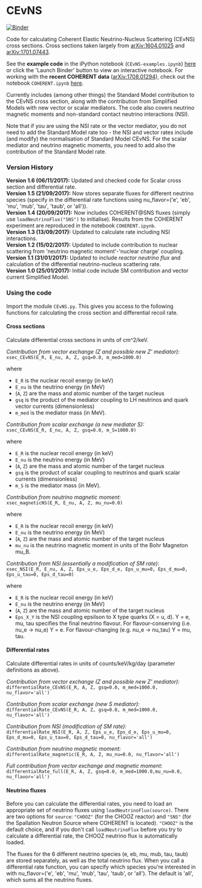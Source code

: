 # CEvNS

[![Binder](http://mybinder.org/badge.svg)](https://beta.mybinder.org/v2/gh/bradkav/CEvNS/master)

Code for calculating Coherent Elastic Neutrino-Nucleus Scattering (CEvNS) cross sections. Cross sections taken largely from [arXiv:1604.01025](https://arxiv.org/abs/1604.01025) and [arXiv:1701.07443](https://arxiv.org/abs/1701.07443).

See the **example code** in the iPython notebook (`CEvNS-examples.ipynb`) [here](https://nbviewer.jupyter.org/github/bradkav/CEvNS/blob/master/CEvNS-examples.ipynb) or click the 'Launch Binder' button to view an interactive notebook. For working with the **recent COHERENT data** ([arXiv:1708.01294](https://arxiv.org/abs/1708.01294)), check out the notebook `COHERENT.ipynb` [here](https://nbviewer.jupyter.org/github/bradkav/CEvNS/blob/master/COHERENT.ipynb).

Currently includes (among other things) the Standard Model contribution to the CEvNS cross section, along with the contribution from Simplified Models with new vector or scalar mediators. The code also covers neutrino magnetic moments and non-standard contact neutrino interactions (NSI).

Note that if you are using the NSI rate or the vector mediator, you do not need to add the Standard Model rate too - the NSI and vector rates include (and modify) the normalisation of Standard Model CEvNS. For the scalar mediator and neutrino magnetic moments, you need to add also the contribution of the Standard Model rate.

### Version History

**Version 1.6 (06/11/2017):** Updated and checked code for Scalar cross section and differential rate.  
**Version 1.5 (21/09/2017):** Now stores separate fluxes for different neutrino species (specify in the differential rate functions using nu_flavor=('e', 'eb', 'mu', 'mub', 'tau', 'taub', or 'all')).  
**Version 1.4 (20/09/2017):** Now includes COHERENT@SNS fluxes (simply use `loadNeutrinoFlux("SNS")` to initialise). Results from the COHERENT experiment are reproduced in the notebook `COHERENT.ipynb`.  
**Version 1.3 (13/09/2017):** Updated to calculate rate including NSI interactions.  
**Version 1.2 (15/02/2017):** Updated to include contribution to nuclear scattering from 'neutrino magnetic moment'-'nuclear charge' coupling.  
**Version 1.1 (31/01/2017):** Updated to include *reactor neutrino flux* and calculation of the differential neutrino-nucleus scattering rate.  
**Version 1.0 (25/01/2017):** Initial code include SM contribution and vector current Simplified Model.  


### Using the code

Import the module `CEvNS.py`. This gives you access to the following functions for calculating the cross section and differential recoil rate. 

#### Cross sections

Calculate differential cross sections in units of cm^2/keV.

*Contribution from vector exchange (Z and possible new Z' mediator):*  
`xsec_CEvNS(E_R, E_nu, A, Z, gsq=0.0, m_med=1000.0)`

where  
- `E_R` is the nuclear recoil energy (in keV)
- `E_nu` is the neutrino energy (in MeV)
- (`A`, `Z`) are the mass and atomic number of the target nucleus
- `gsq` is the product of the mediator coupling to LH neutrinos and quark vector currents (dimensionless)
- `m_med` is the mediator mass (in MeV).

*Contribution from scalar exchange (a new mediator S):*  
`xsec_CEvNS(E_R, E_nu, A, Z, gsq=0.0, m_S=1000.0)`

where  
- `E_R` is the nuclear recoil energy (in keV)
- `E_nu` is the neutrino energy (in MeV)
- (`A`, `Z`) are the mass and atomic number of the target nucleus
- `gsq` is the product of scalar coupling to neutrinos and quark scalar currents (dimensionless)
- `m_S` is the mediator mass (in MeV).

*Contribution from neutrino magnetic moment:*  
`xsec_magneticNS(E_R, E_nu, A, Z, mu_nu=0.0)`

where  
- `E_R` is the nuclear recoil energy (in keV)
- `E_nu` is the neutrino energy (in MeV)
- (`A`, `Z`) are the mass and atomic number of the target nucleus
- `mu_nu` is the neutrino magnetic moment in units of the Bohr Magneton mu_B.

*Contribution from NSI (essentially a modification of SM rate):*  
`xsec_NSI(E_R, E_nu, A, Z, Eps_u_e, Eps_d_e, Eps_u_mu=0, Eps_d_mu=0, Eps_u_tau=0, Eps_d_tau=0)`

where  
- `E_R` is the nuclear recoil energy (in keV)
- `E_nu` is the neutrino energy (in MeV)
- (`A`, `Z`) are the mass and atomic number of the target nucleus
- `Eps_X_Y` is the NSI coupling epsilson to X type quarks (X = u, d). Y = e, mu, tau specifies the final neutrino flavour. For flavour-conserving (i.e. nu_e -> nu_e) Y = e. For flavour-changing (e.g. nu_e -> nu_tau) Y = mu, tau.

#### Differential rates

Calculate differential rates in units of counts/keV/kg/day (parameter definitions as above).

*Contribution from vector exchange (Z and possible new Z' mediator):*  
`differentialRate_CEvNS(E_R, A, Z, gsq=0.0, m_med=1000.0, nu_flavor='all')`

*Contribution from scalar exchange (new S mediator):*  
`differentialRate_CEvNS(E_R, A, Z, gsq=0.0, m_med=1000.0, nu_flavor='all')`

*Contribution from NSI (modification of SM rate):*  
`differentialRate_NSI(E_R, A, Z, Eps_u_e, Eps_d_e, Eps_u_mu=0, Eps_d_mu=0, Eps_u_tau=0, Eps_d_tau=0, nu_flavor='all')`

*Contribution from neutrino magnetic moment:*  
`differentialRate_magnetic(E_R, A, Z, mu_nu=0.0, nu_flavor='all')`

*Full contribution from vector exchange and magnetic moment:*  
`differentialRate_full(E_R, A, Z, gsq=0.0, m_med=1000.0,mu_nu=0.0, nu_flavor='all')`

#### Neutrino fluxes

Before you can calculate the differential rates, you need to load an appropriate set of neutrino fluxes using `loadNeutrinoFlux(source)`. There are two options for `source`: `"CHOOZ"` (for the CHOOZ reactor) and `"SNS"` (for the Spallation Neutron Source where COHERENT is located). `"CHOOZ"` is the default choice, and if you don't call `loadNeutrinoFlux` before you try to calculate a differential rate, the CHOOZ neutrino flux is automatically loaded.

The fluxes for the 6 different neutrino species (e, eb, mu, mub, tau, taub) are stored separately, as well as the total neutrino flux. When you call a differential rate function, you can specify which species you're interested in with nu_flavor=('e', 'eb', 'mu', 'mub', 'tau', 'taub', or 'all'). The default is 'all', which sums all the neutrino fluxes.
